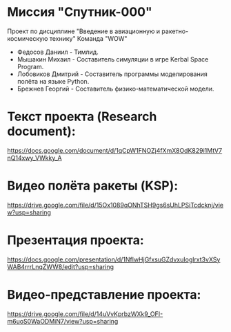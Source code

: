 # Миссия "Спутник-000"
Проект по дисциплине "Введение в авиационную и ракетно-космическую технику"
Команда "WOW"
- Федосов Даниил - Тимлид.
- Мышакин Михаил - Составитель симуляции в игре Kerbal Space Program.
- Лобовиков Дмитрий - Составитель программы моделирования полёта на языке Python.
- Брежнев Георгий - Составитель физико-математической модели.

# Текст проекта (Research document):
https://docs.google.com/document/d/1qCpW1FNOZj4fXmX8OdK829i1MtV7nQ14xwy_VWkky_A

# Видео полёта ракеты (KSP):
https://drive.google.com/file/d/15Ox1089qONhTSH9gs6sUhLPSiTcdcknj/view?usp=sharing

# Презентация проекта:
https://docs.google.com/presentation/d/1NflwHjGfxsuGZdvxuIoglrxt3vXSyWAB4rrrLnqZWW8/edit?usp=sharing

# Видео-представление проекта:
https://drive.google.com/file/d/14uVvKprbzWXk9_OFI-m6uoS0WaODMiN7/view?usp=sharing

